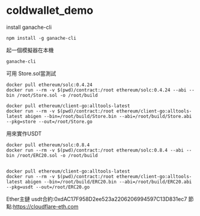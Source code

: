 # coldwallet_demo

install ganache-cli
```
npm install -g ganache-cli
```
起一個模擬器在本機
```
ganache-cli
```
可用 Store.sol當測試
```
docker pull ethereum/solc:0.4.24
docker run --rm -v $(pwd)/contract:/root ethereum/solc:0.4.24 --abi --bin /root/Store.sol -o /root/build

docker pull ethereum/client-go:alltools-latest
docker run --rm -v $(pwd)/contract:/root ethereum/client-go:alltools-latest abigen --bin=/root/build/Store.bin --abi=/root/build/Store.abi --pkg=store --out=/root/Store.go
```
用來實作USDT
```
docker pull ethereum/solc:0.8.4
docker run --rm -v $(pwd)/contract:/root ethereum/solc:0.8.4 --abi --bin /root/ERC20.sol -o /root/build


docker pull ethereum/client-go:alltools-latest
docker run --rm -v $(pwd)/contract:/root ethereum/client-go:alltools-latest abigen --bin=/root/build/ERC20.bin --abi=/root/build/ERC20.abi --pkg=usdt --out=/root/ERC20.go
```

Ether主鏈
usdt合約:0xdAC17F958D2ee523a2206206994597C13D831ec7
節點:https://cloudflare-eth.com
